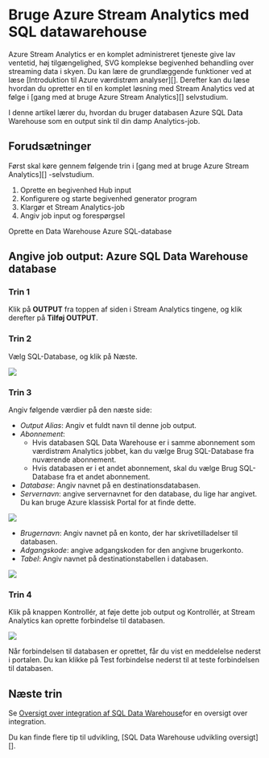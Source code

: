 <properties
   pageTitle="Bruge Azure Stream Analytics med SQL datawarehouse | Microsoft Azure"
   description="Tip til brug af Azure Stream Analytics med Azure SQL Data Warehouse til udvikling af løsninger."
   services="sql-data-warehouse"
   documentationCenter="NA"
   authors="kevinvngo"
   manager="barbkess"
   editor=""/>

<tags
   ms.service="sql-data-warehouse"
   ms.devlang="NA"
   ms.topic="article"
   ms.tgt_pltfrm="NA"
   ms.workload="data-services"
   ms.date="08/16/2016"
   ms.author="kevin;barbkess;sonyama"/>

# <a name="use-azure-stream-analytics-with-sql-data-warehouse"></a>Bruge Azure Stream Analytics med SQL datawarehouse

Azure Stream Analytics er en komplet administreret tjeneste give lav ventetid, høj tilgængelighed, SVG komplekse begivenhed behandling over streaming data i skyen. Du kan lære de grundlæggende funktioner ved at læse [Introduktion til Azure værdistrøm analyser][]. Derefter kan du læse hvordan du opretter en til en komplet løsning med Stream Analytics ved at følge i [gang med at bruge Azure Stream Analytics][] selvstudium.

I denne artikel lærer du, hvordan du bruger databasen Azure SQL Data Warehouse som en output sink til din damp Analytics-job.

## <a name="prerequisites"></a>Forudsætninger

Først skal køre gennem følgende trin i [gang med at bruge Azure Stream Analytics][] -selvstudium.  

1. Oprette en begivenhed Hub input
2. Konfigurere og starte begivenhed generator program
3. Klargør et Stream Analytics-job
4. Angiv job input og forespørgsel

Oprette en Data Warehouse Azure SQL-database

## <a name="specify-job-output-azure-sql-data-warehouse-database"></a>Angive job output: Azure SQL Data Warehouse database

### <a name="step-1"></a>Trin 1

Klik på **OUTPUT** fra toppen af siden i Stream Analytics tingene, og klik derefter på **Tilføj OUTPUT**.

### <a name="step-2"></a>Trin 2

Vælg SQL-Database, og klik på Næste.

![][add-output]

### <a name="step-3"></a>Trin 3
Angiv følgende værdier på den næste side:

- *Output Alias*: Angiv et fuldt navn til denne job output.
- *Abonnement*:
    - Hvis databasen SQL Data Warehouse er i samme abonnement som værdistrøm Analytics jobbet, kan du vælge Brug SQL-Database fra nuværende abonnement.
    - Hvis databasen er i et andet abonnement, skal du vælge Brug SQL-Database fra et andet abonnement.
- *Database*: Angiv navnet på en destinationsdatabasen.
- *Servernavn*: angive servernavnet for den database, du lige har angivet. Du kan bruge Azure klassisk Portal for at finde dette.

![][server-name]

- *Brugernavn*: Angiv navnet på en konto, der har skrivetilladelser til databasen.
- *Adgangskode*: angive adgangskoden for den angivne brugerkonto.
- *Tabel*: Angiv navnet på destinationstabellen i databasen.

![][add-database]

### <a name="step-4"></a>Trin 4

Klik på knappen Kontrollér, at føje dette job output og Kontrollér, at Stream Analytics kan oprette forbindelse til databasen.

![][test-connection]

Når forbindelsen til databasen er oprettet, får du vist en meddelelse nederst i portalen. Du kan klikke på Test forbindelse nederst til at teste forbindelsen til databasen.

## <a name="next-steps"></a>Næste trin

Se [Oversigt over integration af SQL Data Warehouse][]for en oversigt over integration.

Du kan finde flere tip til udvikling, [SQL Data Warehouse udvikling oversigt][].

<!--Image references-->

[add-output]: ./media/sql-data-warehouse-integrate-azure-stream-analytics/add-output.png
[server-name]: ./media/sql-data-warehouse-integrate-azure-stream-analytics/dw-server-name.png
[add-database]: ./media/sql-data-warehouse-integrate-azure-stream-analytics/add-database.png
[test-connection]: ./media/sql-data-warehouse-integrate-azure-stream-analytics/test-connection.png

<!--Article references-->

[Introduktion til Azure Stream Analytics]: ../stream-analytics/stream-analytics-introduction.md
[Introduktion til brug af Azure Stream Analytics]: ../stream-analytics/stream-analytics-get-started.md
[Oversigt over SQL Data Warehouse udvikling]:  ./sql-data-warehouse-overview-develop.md
[Oversigt over integration af SQL Data Warehouse]:  ./sql-data-warehouse-overview-integrate.md

<!--MSDN references-->

<!--Other Web references-->
[Azure Stream Analytics documentation]: http://azure.microsoft.com/documentation/services/stream-analytics/
